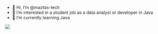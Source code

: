 - 👋 Hi, I’m @maztas-tech
- 👀 I’m interested in a student job as a data analyst or developer in Java
- 🌱 I’m currently learning Java

<!---
maztas-tech/maztas-tech is a ✨ special ✨ repository because its `README.md` (this file) appears on your GitHub profile.
You can click the Preview link to take a look at your changes.
--->
![](https://komarev.com/ghpvc/?username=maztas-tech)
